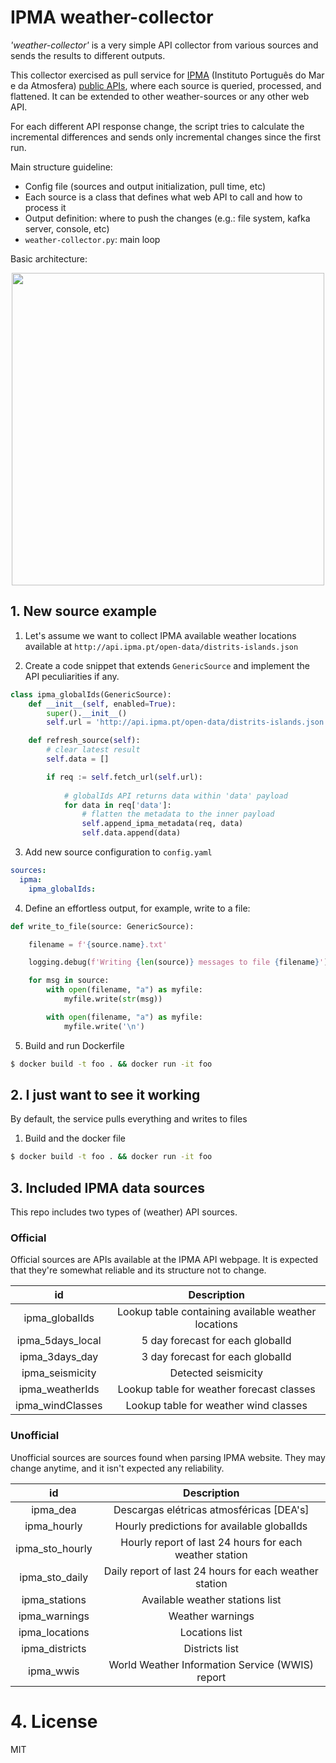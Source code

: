 # IPMA weather-collector

*'weather-collector'* is a very simple API collector from various sources and sends the results to different outputs.

This collector exercised as pull service for [IPMA](http://www.ipma.pt/) (Instituto Português do Mar e da Atmosfera) [public APIs](http://api.ipma.pt/), where each source is queried, processed, and flattened. It can be extended to other weather-sources or any other web API.

For each different API response change, the script tries to calculate the incremental differences and sends only incremental changes since the first run. 

Main structure guideline:

-   Config file (sources and output initialization, pull time, etc)
-   Each source is a class that defines what web API to call and how to process it
-   Output definition: where to push the changes (e.g.: file system, kafka server, console, etc)
-   `weather-collector.py`: main loop

  
Basic architecture:
<p align="center"><img src="https://github.com/luminoso/weather-aggregator/raw/master/doc/main%20loop.jpg" height="500"/></p>

## 1. New source example

 1. Let's assume we want to collect IPMA available weather locations available at `http://api.ipma.pt/open-data/distrits-islands.json`

2. Create a code snippet that extends `GenericSource` and implement the API peculiarities if any.
```python
class ipma_globalIds(GenericSource):
    def __init__(self, enabled=True):
        super().__init__()
        self.url = 'http://api.ipma.pt/open-data/distrits-islands.json'

    def refresh_source(self):
        # clear latest result
        self.data = []

        if req := self.fetch_url(self.url):
            
            # globalIds API returns data within 'data' payload
            for data in req['data']:
                # flatten the metadata to the inner payload
                self.append_ipma_metadata(req, data)
                self.data.append(data)
```


3. Add new source configuration to `config.yaml`

```yaml
sources:
  ipma:
    ipma_globalIds:
```

4. Define an effortless output, for example, write to a file:

```python
def write_to_file(source: GenericSource):

    filename = f'{source.name}.txt'

    logging.debug(f'Writing {len(source)} messages to file {filename}')

    for msg in source:
        with open(filename, "a") as myfile:
            myfile.write(str(msg))

        with open(filename, "a") as myfile:
            myfile.write('\n')
```


5. Build and run Dockerfile

```bash
$ docker build -t foo . && docker run -it foo
```


## 2. I just want to see it working

By default, the service pulls everything and writes to files

1.  Build and the docker file
```bash
$ docker build -t foo . && docker run -it foo
```


## 3. Included IPMA data sources

This repo includes two types of (weather) API sources.

### Official
Official sources are APIs available at the IPMA API webpage. It is expected that they're somewhat reliable and its structure not to change.

|        id        |                     Description                     |
|:----------------:|:---------------------------------------------------:|
| ipma_globalIds   | Lookup table containing available weather locations |
| ipma_5days_local | 5 day forecast for each globalId                    |
| ipma_3days_day   | 3 day forecast for each globalId                    |
| ipma_seismicity  | Detected seismicity                                 |
| ipma_weatherIds  | Lookup table for weather forecast classes           |
| ipma_windClasses | Lookup table for weather wind classes               |


### Unofficial
Unofficial sources are sources found when parsing IPMA website. They may change anytime, and it isn't expected any reliability.

|        id       |                       Description                       |
|:---------------:|:-------------------------------------------------------:|
| ipma_dea        | Descargas elétricas atmosféricas [DEA's]                |
| ipma_hourly     | Hourly predictions for available globalIds              |
| ipma_sto_hourly | Hourly report of last 24 hours for each weather station |
| ipma_sto_daily  | Daily report of last 24 hours for each weather station  |
| ipma_stations   | Available weather stations list                         |
| ipma_warnings   | Weather warnings                                        |
| ipma_locations  | Locations list                                          |
| ipma_districts  | Districts list                                          |
| ipma_wwis       | World Weather Information Service (WWIS) report       


# 4. License

MIT
